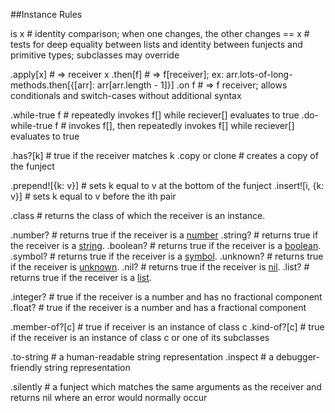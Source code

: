 ##Instance Rules

is x # identity comparison; when one changes, the other changes
== x # tests for deep equality between lists and identity between funjects and primitive types; subclasses may override

.apply[x] # => receiver x
.then[f] # => f[receiver]; ex: arr.lots-of-long-methods.then[{[arr]: arr[arr.length - 1]}]
.on f # => f receiver; allows conditionals and switch-cases without additional syntax

.while-true f # repeatedly invokes f[] while reciever[] evaluates to true
.do-while-true f # invokes f[], then repeatedly invokes f[] while reciever[] evaluates to true

.has?[k] # true if the receiver matches k
.copy or clone # creates a copy of the funject

.prepend![{k: v}] # sets k equal to v at the bottom of the funject
.insert![i, {k: v}] # sets k equal to v before the ith pair

.class # returns the class of which the receiver is an instance.

.number? # returns true if the receiver is a <a href='/doc/lib/Number.html'>number</a>
.string? # returns true if the receiver is a <a href='/doc/lib/String.html'>string</a>.
.boolean? # returns true if the receiver is a <a href='/doc/lib/Boolean.html'>boolean</a>.
.symbol? # returns true if the receiver is a <a href='/doc/lib/Symbol.html'>symbol</a>.
.unknown? # returns true if the receiver is <a href='/doc/lib/Unknown.html'>unknown</a>.
.nil? # returns true if the receiver is <a href='/doc/lib/Nil.html'>nil</a>.
.list? # returns true if the receiver is a <a href='/doc/lib/List.html'>list</a>.

.integer? # true if the receiver is a number and has no fractional component
.float? # true if the receiver is a number and has a fractional component

.member-of?[c] # true if receiver is an instance of class c
.kind-of?[c] # true if the receiver is an instance of class c or one of its subclasses

.to-string # a human-readable string representation
.inspect # a debugger-friendly string representation

.silently # a funject which matches the same arguments as the receiver and returns nil where an error would normally occur